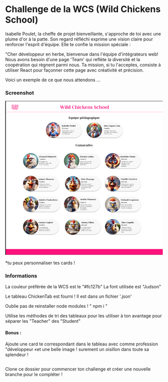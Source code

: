 # Challenge de la WCS (Wild Chickens School)

Isabelle Poulet, la cheffe de projet bienveillante, s'approche de toi avec une plume d'or à la patte. Son regard réfléchi exprime une vision claire pour renforcer l'esprit d'équipe. Elle te confie la mission spéciale :

"Cher développeur en herbe, bienvenue dans l'équipe d'intégrateurs web! Nous avons besoin d'une page 'Team' qui reflète la diversité et la coopération qui règnent parmi nous. Ta mission, si tu l'acceptes, consiste à utiliser React pour façonner cette page avec créativité et précision.

Voici un exemple de ce que nous attendons ...

### Screenshot

![](./ScreenWCS.png)

\*tu peux personnaliser tes cards !

### Informations

La couleur préférée de la WCS est le "#fc127b"
La font utilisée est "Judson"

Le tableau ChickenTab est fourni ! Il est dans un fichier '.json'

Oublie pas de reinstaller node modules ! " npm i "

Utilise les méthodes de tri des tableaux pour les utiliser à ton avantage pour séparer les "Teacher" des "Student"

#### Bonus :

Ajoute une card te correspondant dans le tableau avec comme profession "développeur «et une belle image ! surement un oisillon dans toute sa splendeur !

##

Clone ce dossier pour commencer ton challenge et créer une nouvelle branche pour le compléter !

